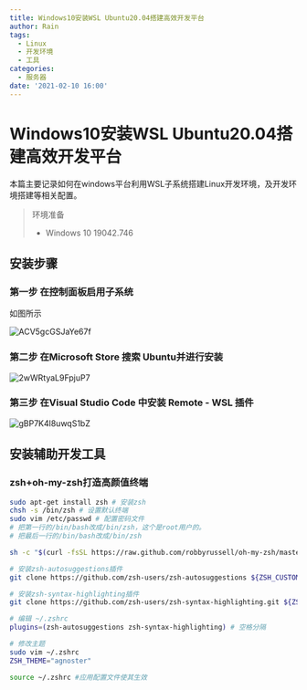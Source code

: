 ```yaml
---
title: Windows10安装WSL Ubuntu20.04搭建高效开发平台
author: Rain
tags:
  - Linux
  - 开发环境
  - 工具
categories:
  - 服务器
date: '2021-02-10 16:00'
---
```


# Windows10安装WSL Ubuntu20.04搭建高效开发平台

本篇主要记录如何在windows平台利用WSL子系统搭建Linux开发环境，及开发环境搭建等相关配置。

>  环境准备
>
> - Windows 10 19042.746

## 安装步骤

### 第一步 在控制面板启用子系统

如图所示

<img src='https://i.loli.net/2021/02/13/ACV5gcGSJaYe67f.png' alt='ACV5gcGSJaYe67f'/>

### 第二步 在Microsoft Store 搜索 Ubuntu并进行安装

<img src='https://i.loli.net/2021/02/13/2wWRtyaL9FpjuP7.png' alt='2wWRtyaL9FpjuP7'/>

### 第三步 在Visual Studio Code 中安装 Remote - WSL 插件

<img src='https://i.loli.net/2021/02/13/gBP7K4l8uwqS1bZ.png' alt='gBP7K4l8uwqS1bZ'/>

## 安装辅助开发工具

### zsh+oh-my-zsh打造高颜值终端

```sh
sudo apt-get install zsh # 安装zsh
chsh -s /bin/zsh # 设置默认终端
sudo vim /etc/passwd # 配置密码文件
# 把第一行的/bin/bash改成/bin/zsh，这个是root用户的。
# 把最后一行的/bin/bash改成/bin/zsh

sh -c "$(curl -fsSL https://raw.github.com/robbyrussell/oh-my-zsh/master/tools/install.sh)" # 安装 oh-my-zsh

# 安装zsh-autosuggestions插件
git clone https://github.com/zsh-users/zsh-autosuggestions ${ZSH_CUSTOM:-~/.oh-my-zsh/custom}/plugins/zsh-autosuggestions

# 安装zsh-syntax-highlighting插件
git clone https://github.com/zsh-users/zsh-syntax-highlighting.git ${ZSH_CUSTOM:-~/.oh-my-zsh/custom}/plugins/zsh-syntax-highlighting

# 编辑 ~/.zshrc
plugins=(zsh-autosuggestions zsh-syntax-highlighting) # 空格分隔

# 修改主题
sudo vim ~/.zshrc
ZSH_THEME="agnoster"

source ~/.zshrc #应用配置文件使其生效

```

<Vssue :title="$title" />
